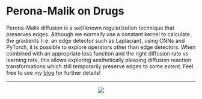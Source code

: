 # Perona-Malik on Drugs
Perona-Malik diffusion is a well known regularization technique that preserves edges. Although we normally use a constant kernel to calculate the gradients (i.e. an edge detector such as Laplacian), using CNNs and PyTorch, it is possible to explore operators other than edge detectors. When combined with an appropriate loss function and the right diffusion rate vs learning rate, this allows exploring aesthetically pleasing diffusion reaction transformations which still temporarily preserve edges to some extent. Feel free to see my [blog](https://gozepolat.github.io/perona_malik_on_drugs) for further details!

---

<p align="center">
   <img src="images/profile.gif?raw=True">
</p>


